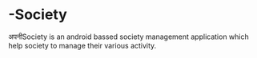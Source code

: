 # -Society
अपनीSociety is an android bassed society management application which help society to manage their various activity.
